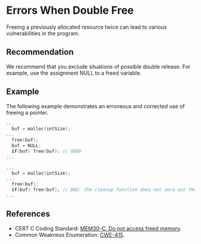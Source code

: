# Errors When Double Free
Freeing a previously allocated resource twice can lead to various vulnerabilities in the program.


## Recommendation
We recommend that you exclude situations of possible double release. For example, use the assignment NULL to a freed variable.


## Example
The following example demonstrates an erroneous and corrected use of freeing a pointer.


```c
...
  buf = malloc(intSize);
...
  free(buf); 
  buf = NULL;
  if(buf) free(buf); // GOOD
...

...
  buf = malloc(intSize);
...
  free(buf); 
  if(buf) free(buf); // BAD: the cleanup function does not zero out the pointer
...

```

## References
* CERT C Coding Standard: [MEM30-C. Do not access freed memory](https://wiki.sei.cmu.edu/confluence/display/c/MEM30-C.+Do+not+access+freed+memory).
* Common Weakness Enumeration: [CWE-415](https://cwe.mitre.org/data/definitions/415.html).
